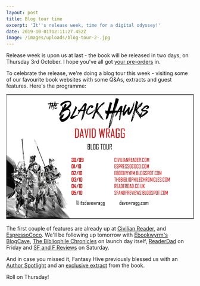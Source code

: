 ```yaml
---
layout: post
title: Blog tour time
excerpt: 'It''s release week, time for a digital odyssey!'
date: 2019-10-01T12:11:27.452Z
image: /images/uploads/blog-tour-2-.jpg
---
```


Release week is upon us at last - the book will be released in two days, on Thursday 3rd October. I hope you've all got [your pre-orders](/books) in.

To celebrate the release, we're doing a blog tour this week - visiting some of our favourite book websites with some Q&As, extracts and guest features. Here's the programme:

![30/9 civilianreader.com, 01/10 espressococo.com, 02/10 ebookwyrm.blogspot.com, 03/10 thebibliophilechronicles.com, 04/10 readerdad.co.uk, 05/10 sfandfreviews.blogspot.com](/images/uploads/blog-tour-banner-v3.png "Black Hawks Blog Tour")

The first couple of features are already up at [Civilian Reader](https://civilianreader.com/2019/09/30/interview-with-david-wragg/), and [EspressoCoco](https://espressococo.com/2019/10/01/the-black-hawks-david-wragg/). We'll be following up tomorrow with [Ebookwyrm's BlogCave](http://ebookwyrm.blogspot.com/), [The Bibliophile Chronicles](https://thebibliophilechronicles.com) on launch day itself, [ReaderDad](https://readerdad.co.uk) on Friday and [SF and F Reviews](https://sfandfreviews.blogspot.com) on Saturday.

And in case you missed it, Fantasy Hive previously blessed us with an [Author Spotlight](https://fantasy-hive.co.uk/2019/09/author-spotlight-david-wragg/) and an [exclusive extract](https://fantasy-hive.co.uk/2019/09/the-black-hawks-by-david-wragg-excerpt/) from the book.

Roll on Thursday!
